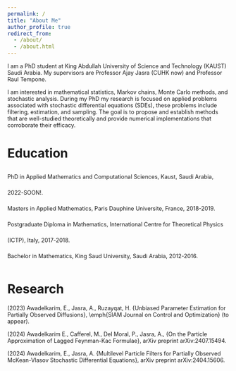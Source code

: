 ```yaml
---
permalink: /
title: "About Me"
author_profile: true
redirect_from: 
  - /about/
  - /about.html
---
```

<span style="font-size:0.9em;">
I am a PhD student at King Abdullah University of Science and Technology (KAUST) Saudi Arabia. My supervisors are Professor Ajay Jasra (CUHK now) and Professor Raul Tempone.  </span>  

<span style="font-size:0.9em;">I am interested in mathematical statistics, Markov chains, Monte Carlo methods, and stochastic analysis. During my PhD my research is focused on applied problems associated with stochastic differential equations (SDEs), these problems include filtering, estimation, and sampling. The goal is to propose and establish methods that are well-studied theoretically and provide numerical implementations that corroborate their efficacy.
</span>

Education
======
<span style="font-size:0.9em;line-height: 36px;">PhD in Applied Mathematics and Computational Sciences, Kaust, Saudi Arabia, 2022-SOON!.</span>  
<span style="font-size:0.9em;line-height: 36px;;">Masters in Applied Mathematics, Paris Dauphine Universite, France, 2018-2019.</span>  
<span style="font-size:0.9em;line-height: 36px;">Postgraduate Diploma in Mathematics, International Centre for Theoretical Physics (ICTP), Italy, 2017-2018.</span>  
<span style="font-size:0.9em;line-height: 36px;">Bachelor in Mathematics, King Saud University, Saudi Arabia, 2012-2016.</span>  

Research
======
<span style="font-size:0.9em;">(2023) Awadelkarim, E., Jasra, A., Ruzayqat, H. {Unbiased Parameter Estimation for Partially Observed Diffusions}, \emph{SIAM Journal on Control and Optimization} (to appear).</span>  

<span style="font-size:0.9em;">(2024) Awadelkarim E., Cafferel, M., Del Moral, P., Jasra, A., {On the Particle Approximation of Lagged Feynman-Kac Formulae}, arXiv preprint arXiv:2407.15494.</span>  

<span style="font-size:0.9em;">(2024) Awadelkarim, E., Jasra, A.  {Multilevel Particle Filters for Partially Observed McKean-Vlasov Stochastic Differential Equations}, arXiv preprint arXiv:2404.15606.</span>  


